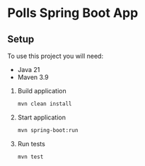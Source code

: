 # Polls Spring Boot App

## Setup

To use this project you will need:
- Java 21
- Maven 3.9

1. Build application
   ```bash
   mvn clean install
   ```
2. Start application
   ```bash
   mvn spring-boot:run
   ```
3. Run tests
   ```bash
   mvn test
   ```
